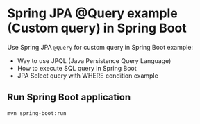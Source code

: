 # Spring JPA @Query example (Custom query) in Spring Boot
Use Spring JPA `@Query` for custom query in Spring Boot example:

- Way to use JPQL (Java Persistence Query Language)
- How to execute SQL query in Spring Boot
- JPA Select query with WHERE condition example

## Run Spring Boot application
```
mvn spring-boot:run
```
